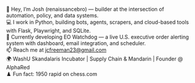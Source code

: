 👋 Hey, I’m Josh (renaissancebro) — builder at the intersection of automation, policy, and data systems.  
💻 I work in Python, building bots, agents, scrapers, and cloud-based tools with Flask, Playwright, and SQLite.  
🚀 Currently developing EO Watchdog — a live U.S. executive order alerting system with dashboard, email integration, and scheduler.  
📫 Reach me at jcfreeman23@gmail.com  
🌍 WashU Skandalaris Incubator | Supply Chain & Mandarin | Founder @ AlphaRed  
♟️ Fun fact: 1950 rapid on chess.com  


<!---
renaissancebro/renaissancebro is a ✨ special ✨ repository because its `README.md` (this file) appears on your GitHub profile.
You can click the Preview link to take a look at your changes.
--->
